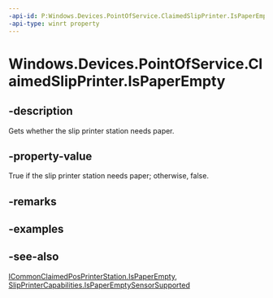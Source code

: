 ----api-id: P:Windows.Devices.PointOfService.ClaimedSlipPrinter.IsPaperEmpty
-api-type: winrt property
---<!-- Property syntaxpublic bool IsPaperEmpty { get; }--># Windows.Devices.PointOfService.ClaimedSlipPrinter.IsPaperEmpty## -descriptionGets whether the slip printer station needs paper.## -property-valueTrue if the slip printer station needs paper; otherwise, false.## -remarks## -examples## -see-also[ICommonClaimedPosPrinterStation.IsPaperEmpty](icommonclaimedposprinterstation_ispaperempty.md), [SlipPrinterCapabilities.IsPaperEmptySensorSupported](slipprintercapabilities_ispaperemptysensorsupported.md)